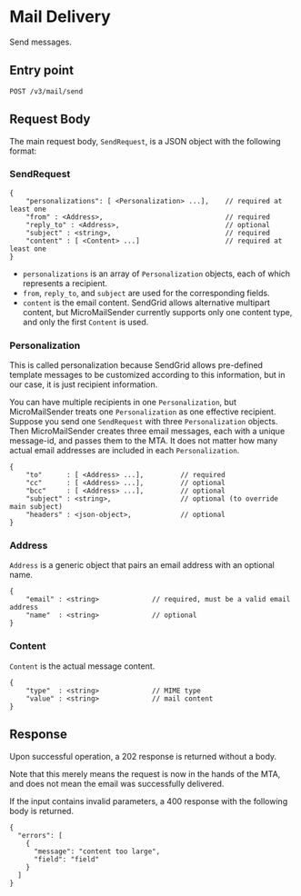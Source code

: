 # Mail Delivery

Send messages.

## Entry point

`POST /v3/mail/send`

## Request Body

The main request body, `SendRequest`, is a JSON object with the following format:

### SendRequest

```
{
    "personalizations": [ <Personalization> ...],    // required at least one
    "from" : <Address>,                              // required
    "reply_to" : <Address>,                          // optional
    "subject" : <string>,                            // required
    "content" : [ <Content> ...]                     // required at least one
}
```

- `personalizations` is an array of `Personalization` objects, each of which represents a recipient.
- `from`, `reply_to`, and `subject` are used for the corresponding fields.
- `content` is the email content.
SendGrid allows alternative multipart content,
but MicroMailSender currently supports only one content type, and only the first `Content` is used.

### Personalization

This is called personalization
because SendGrid allows pre-defined template messages to be customized according to this information,
but in our case, it is just recipient information.

You can have multiple recipients in one `Personalization`,
but MicroMailSender treats one `Personalization` as one effective recipient.
Suppose you send one `SendRequest` with three `Personalization` objects.
Then MicroMailSender creates three email messages, each with a unique message-id, and passes them to the MTA.
It does not matter how many actual email addresses are included in each `Personalization`.

```
{
    "to"      : [ <Address> ...],         // required
    "cc"      : [ <Address> ...],         // optional
    "bcc"     : [ <Address> ...],         // optional
    "subject" : <string>,                 // optional (to override main subject)
    "headers" : <json-object>,            // optional
}
```

### Address

`Address` is a generic object that pairs an email address with an optional name.

```
{
    "email" : <string>             // required, must be a valid email address
    "name"  : <string>             // optional
}
```

### Content

`Content` is the actual message content.

```
{
    "type"  : <string>             // MIME type
    "value" : <string>             // mail content
}
```

## Response

Upon successful operation, a 202 response is returned without a body.

Note that this merely means the request is now in the hands of the MTA,
and does not mean the email was successfully delivered. 

If the input contains invalid parameters,
a 400 response with the following body is returned.

```
{
  "errors": [
    {
      "message": "content too large",
      "field": "field"
    }
  ]
}
```
